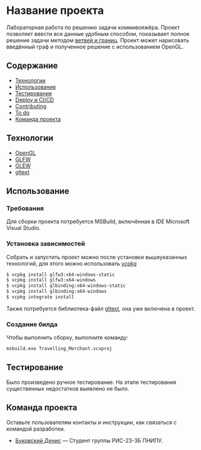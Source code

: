 # Название проекта
Лабораторная работа по решению задачи коммивояжёра. Проект позволяет ввести все данные удобным способом, показывает полное решение задачи методом [ветвей и границ](https://ru.wikipedia.org/wiki/Задача_коммивояжёра#cite_ref-3). Проект может нарисовать введённый граф и полученное решение с использованием OpenGL.

## Содержание
- [Технологии](#технологии)
- [Использование](#использование)
- [Тестирование](#тестирование)
- [Deploy и CI/CD](#deploy-и-ci/cd)
- [Contributing](#contributing)
- [To do](#to-do)
- [Команда проекта](#команда-проекта)

## Технологии
- [OpenGL](https://www.gatsbyjs.com/)
- [GLFW](https://www.glfw.org)
- [GLEW](https://glew.sourceforge.net)
- [gltext](https://github.com/vallentin/glText)

## Использование

### Требования
Для сборки проекта потребуется MSBuild, включённая в IDE Microsoft Visual Studio.

### Установка зависимостей
Собрать и запустить проект можно после установки вышеуказанных технологий, для этого можно использовать [vcpkg](https://github.com/microsoft/vcpkg)
```sh
$ vcpkg install glfw3:x64-windows-static
$ vcpkg install glfw3:x64-windows
$ vcpkg install glbinding:x64-windows-static
$ vcpkg install glbinding:x64-windows
$ vcpkg integrate install
```
Также потребуется библиотека-файл [gltext](https://github.com/vallentin/glText), она уже включена в проект.

### Создание билда
Чтобы выполнить сборку, выполните команду: 
```sh
msbuild.exe Travelling_Merchant.vcxproj
```

## Тестирование
Было произведено ручное тестирование. На этапе тестирования существенных недостатков выявлено не было.


## Команда проекта
Оставьте пользователям контакты и инструкции, как связаться с командой разработки.

- [Буковский Денис](https://t.me/TypicalGeek) — Студент группы РИС-23-3Б ПНИПУ.